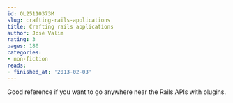 ```yaml
---
id: OL25110373M
slug: crafting-rails-applications
title: Crafting rails applications
author: José Valim
rating: 3
pages: 180
categories:
- non-fiction
reads:
- finished_at: '2013-02-03'
---
```

Good reference if you want to go anywhere near the Rails APIs with plugins.
